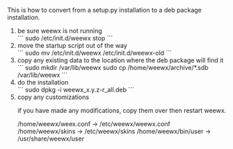 This is how to convert from a setup.py installation to a deb package installation.

<ol>
<li>be sure weewx is not running</li>
```
sudo /etc/init.d/weewx stop
```

<li>move the startup script out of the way</li>
```
sudo mv /etc/init.d/weewx /etc/init.d/weewx-old
```

<li>copy any existing data to the location where the deb package will find it</li>
```
sudo mkdir /var/lib/weewx
sudo cp /home/weewx/archive/*.sdb /var/lib/weewx
```

<li>do the installation</li>
```
sudo dpkg -i weewx_x.y.z-r_all.deb
```

<li>copy any customizations</li>

if you have made any modifications, copy them over then restart weewx.

/home/weewx/weex.conf -> /etc/weewx/weewx.conf
/home/weewx/skins -> /etc/weewx/skins
/home/weewx/bin/user -> /usr/share/weewx/user

</ul>
